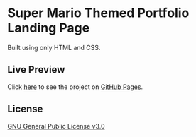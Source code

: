 # Super Mario Themed Portfolio Landing Page

Built using only HTML and CSS.

## Live Preview

Click [here](https://tolunaydundar.github.io/super-mario-themed-portfolio-landing-page) to see the project on [GitHub Pages](https://pages.github.com/).

## License

[GNU General Public License v3.0](https://github.com/tolunaydundar/super-mario-themed-portfolio-landing-page/blob/main/LICENSE)
